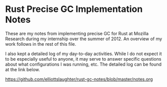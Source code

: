 # Rust Precise GC Implementation Notes

These are my notes from implementing precise GC for Rust at Mozilla
Research during my internship over the summer of 2012. An overview of
my work follows in the rest of this file.

I also kept a detailed log of my day-to-day activities. While I do not
expect it to be especially useful to anyone, it may serve to answer
specific questions about what configurations I was running, etc. The
detailed log can be found at the link below.

https://github.com/elliottslaughter/rust-gc-notes/blob/master/notes.org
